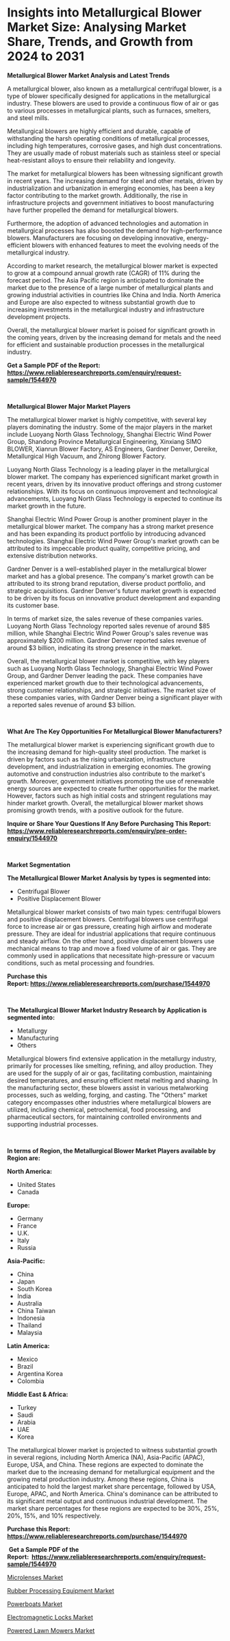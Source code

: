 <p><h1>Insights into Metallurgical Blower Market Size: Analysing Market Share, Trends, and Growth from 2024 to 2031</h1></p><p><strong>Metallurgical Blower Market Analysis and Latest Trends</strong></p>
<p><p>A metallurgical blower, also known as a metallurgical centrifugal blower, is a type of blower specifically designed for applications in the metallurgical industry. These blowers are used to provide a continuous flow of air or gas to various processes in metallurgical plants, such as furnaces, smelters, and steel mills.</p><p>Metallurgical blowers are highly efficient and durable, capable of withstanding the harsh operating conditions of metallurgical processes, including high temperatures, corrosive gases, and high dust concentrations. They are usually made of robust materials such as stainless steel or special heat-resistant alloys to ensure their reliability and longevity.</p><p>The market for metallurgical blowers has been witnessing significant growth in recent years. The increasing demand for steel and other metals, driven by industrialization and urbanization in emerging economies, has been a key factor contributing to the market growth. Additionally, the rise in infrastructure projects and government initiatives to boost manufacturing have further propelled the demand for metallurgical blowers.</p><p>Furthermore, the adoption of advanced technologies and automation in metallurgical processes has also boosted the demand for high-performance blowers. Manufacturers are focusing on developing innovative, energy-efficient blowers with enhanced features to meet the evolving needs of the metallurgical industry.</p><p>According to market research, the metallurgical blower market is expected to grow at a compound annual growth rate (CAGR) of 11% during the forecast period. The Asia Pacific region is anticipated to dominate the market due to the presence of a large number of metallurgical plants and growing industrial activities in countries like China and India. North America and Europe are also expected to witness substantial growth due to increasing investments in the metallurgical industry and infrastructure development projects.</p><p>Overall, the metallurgical blower market is poised for significant growth in the coming years, driven by the increasing demand for metals and the need for efficient and sustainable production processes in the metallurgical industry.</p></p>
<p><strong>Get a Sample PDF of the Report:&nbsp; <a href="https://www.reliableresearchreports.com/enquiry/request-sample/1544970">https://www.reliableresearchreports.com/enquiry/request-sample/1544970</a></strong></p>
<p>&nbsp;</p>
<p><strong>Metallurgical Blower Major Market Players</strong></p>
<p><p>The metallurgical blower market is highly competitive, with several key players dominating the industry. Some of the major players in the market include Luoyang North Glass Technology, Shanghai Electric Wind Power Group, Shandong Province Metallurgical Engineering, Xinxiang SIMO BLOWER, Xianrun Blower Factory, AS Engineers, Gardner Denver, Dereike, Metallurgical High Vacuum, and Zhirong Blower Factory.</p><p>Luoyang North Glass Technology is a leading player in the metallurgical blower market. The company has experienced significant market growth in recent years, driven by its innovative product offerings and strong customer relationships. With its focus on continuous improvement and technological advancements, Luoyang North Glass Technology is expected to continue its market growth in the future.</p><p>Shanghai Electric Wind Power Group is another prominent player in the metallurgical blower market. The company has a strong market presence and has been expanding its product portfolio by introducing advanced technologies. Shanghai Electric Wind Power Group's market growth can be attributed to its impeccable product quality, competitive pricing, and extensive distribution networks.</p><p>Gardner Denver is a well-established player in the metallurgical blower market and has a global presence. The company's market growth can be attributed to its strong brand reputation, diverse product portfolio, and strategic acquisitions. Gardner Denver's future market growth is expected to be driven by its focus on innovative product development and expanding its customer base.</p><p>In terms of market size, the sales revenue of these companies varies. Luoyang North Glass Technology reported sales revenue of around $85 million, while Shanghai Electric Wind Power Group's sales revenue was approximately $200 million. Gardner Denver reported sales revenue of around $3 billion, indicating its strong presence in the market.</p><p>Overall, the metallurgical blower market is competitive, with key players such as Luoyang North Glass Technology, Shanghai Electric Wind Power Group, and Gardner Denver leading the pack. These companies have experienced market growth due to their technological advancements, strong customer relationships, and strategic initiatives. The market size of these companies varies, with Gardner Denver being a significant player with a reported sales revenue of around $3 billion.</p></p>
<p>&nbsp;</p>
<p><strong>What Are The Key Opportunities For Metallurgical Blower Manufacturers?</strong></p>
<p><p>The metallurgical blower market is experiencing significant growth due to the increasing demand for high-quality steel production. The market is driven by factors such as the rising urbanization, infrastructure development, and industrialization in emerging economies. The growing automotive and construction industries also contribute to the market's growth. Moreover, government initiatives promoting the use of renewable energy sources are expected to create further opportunities for the market. However, factors such as high initial costs and stringent regulations may hinder market growth. Overall, the metallurgical blower market shows promising growth trends, with a positive outlook for the future.</p></p>
<p><strong>Inquire or Share Your Questions If Any Before Purchasing This Report: <a href="https://www.reliableresearchreports.com/enquiry/pre-order-enquiry/1544970">https://www.reliableresearchreports.com/enquiry/pre-order-enquiry/1544970</a></strong></p>
<p>&nbsp;</p>
<p><strong>Market Segmentation</strong></p>
<p><strong>The Metallurgical Blower Market Analysis by types is segmented into:</strong></p>
<p><ul><li>Centrifugal Blower</li><li>Positive Displacement Blower</li></ul></p>
<p><p>Metallurgical blower market consists of two main types: centrifugal blowers and positive displacement blowers. Centrifugal blowers use centrifugal force to increase air or gas pressure, creating high airflow and moderate pressure. They are ideal for industrial applications that require continuous and steady airflow. On the other hand, positive displacement blowers use mechanical means to trap and move a fixed volume of air or gas. They are commonly used in applications that necessitate high-pressure or vacuum conditions, such as metal processing and foundries.</p></p>
<p><strong>Purchase this Report:&nbsp;<a href="https://www.reliableresearchreports.com/purchase/1544970">https://www.reliableresearchreports.com/purchase/1544970</a></strong></p>
<p>&nbsp;</p>
<p><strong>The Metallurgical Blower Market Industry Research by Application is segmented into:</strong></p>
<p><ul><li>Metallurgy</li><li>Manufacturing</li><li>Others</li></ul></p>
<p><p>Metallurgical blowers find extensive application in the metallurgy industry, primarily for processes like smelting, refining, and alloy production. They are used for the supply of air or gas, facilitating combustion, maintaining desired temperatures, and ensuring efficient metal melting and shaping. In the manufacturing sector, these blowers assist in various metalworking processes, such as welding, forging, and casting. The "Others" market category encompasses other industries where metallurgical blowers are utilized, including chemical, petrochemical, food processing, and pharmaceutical sectors, for maintaining controlled environments and supporting industrial processes.</p></p>
<p>&nbsp;</p>
<p><strong>In terms of Region, the Metallurgical Blower Market Players available by Region are:</strong></p>
<p>
    <p> <strong> North America: </strong>
        <ul>
            <li>United States</li>
            <li>Canada</li>
        </ul>
        </p> 
    <p> <strong> Europe: </strong>
        <ul>
            <li>Germany</li>
            <li>France</li>
            <li>U.K.</li>
            <li>Italy</li>
            <li>Russia</li>
        </ul>
        </p> 
    <p> <strong> Asia-Pacific: </strong>
        <ul>
            <li>China</li>
            <li>Japan</li>
            <li>South Korea</li>
            <li>India</li>
            <li>Australia</li>
            <li>China Taiwan</li>
            <li>Indonesia</li>
            <li>Thailand</li>
            <li>Malaysia</li>
        </ul>
        </p> 
    <p> <strong> Latin America: </strong>
        <ul>
            <li>Mexico</li>
            <li>Brazil</li>
            <li>Argentina Korea</li>
            <li>Colombia</li>
        </ul>
        </p> 
    <p> <strong> Middle East & Africa: </strong>
        <ul>
            <li>Turkey</li>
            <li>Saudi</li>
            <li>Arabia</li>
            <li>UAE</li>
            <li>Korea</li>
        </ul>
    </p>
    </p>
<p><p>The metallurgical blower market is projected to witness substantial growth in several regions, including North America (NA), Asia-Pacific (APAC), Europe, USA, and China. These regions are expected to dominate the market due to the increasing demand for metallurgical equipment and the growing metal production industry. Among these regions, China is anticipated to hold the largest market share percentage, followed by USA, Europe, APAC, and North America. China's dominance can be attributed to its significant metal output and continuous industrial development. The market share percentages for these regions are expected to be 30%, 25%, 20%, 15%, and 10% respectively.</p></p>
<p><strong>Purchase this Report: <a href="https://www.reliableresearchreports.com/purchase/1544970">https://www.reliableresearchreports.com/purchase/1544970</a></strong></p>
<p>&nbsp;<strong>Get a Sample PDF of the Report:&nbsp;&nbsp;<a href="https://www.reliableresearchreports.com/enquiry/request-sample/1544970">https://www.reliableresearchreports.com/enquiry/request-sample/1544970</a></strong></p>
<p><strong></strong></p>
<p><p><a href="https://github.com/sofyaavrova/Market-Research-Report-List-2/blob/main/microlenses-market.md">Microlenses Market</a></p><p><a href="https://github.com/kuntayevaz/Market-Research-Report-List-2/blob/main/rubber-processing-equipment-market.md">Rubber Processing Equipment Market</a></p><p><a href="https://github.com/Krish2023na/Market-Research-Report-List-2/blob/main/powerboats-market.md">Powerboats Market</a></p><p><a href="https://github.com/kholmovskayalyudmila/Market-Research-Report-List-2/blob/main/electromagnetic-locks-market.md">Electromagnetic Locks Market</a></p><p><a href="https://github.com/zebdakicsin/Market-Research-Report-List-2/blob/main/powered-lawn-mowers-market.md">Powered Lawn Mowers Market</a></p></p>